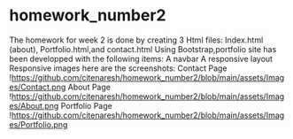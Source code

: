 # homework_number2
The homework for week 2 is done by creating 3 Html files:
Index.html (about), Portfolio.html,and contact.html
Using Bootstrap,portfolio site has been developped with the following items:
A navbar
A responsive layout
Responsive images
here are the screenshots:
Contact Page
!https://github.com/citenaresh/homework_number2/blob/main/assets/Images/Contact.png
About Page
!https://github.com/citenaresh/homework_number2/blob/main/assets/Images/About.png
Portfolio Page
!https://github.com/citenaresh/homework_number2/blob/main/assets/Images/Portfolio.png
